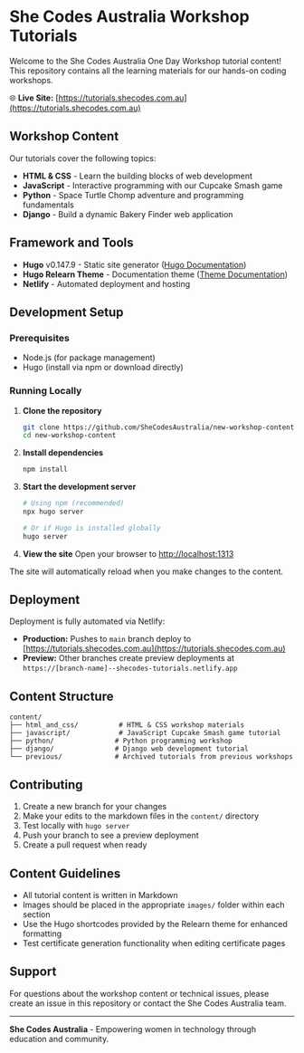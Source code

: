 # She Codes Australia Workshop Tutorials

Welcome to the She Codes Australia One Day Workshop tutorial content! This repository contains all the learning materials for our hands-on coding workshops.

🌐 **Live Site:** [https://tutorials.shecodes.com.au](https://tutorials.shecodes.com.au)

## Workshop Content

Our tutorials cover the following topics:

- **HTML & CSS** - Learn the building blocks of web development
- **JavaScript** - Interactive programming with our Cupcake Smash game
- **Python** - Space Turtle Chomp adventure and programming fundamentals  
- **Django** - Build a dynamic Bakery Finder web application

## Framework and Tools

- **Hugo** v0.147.9 - Static site generator ([Hugo Documentation](https://gohugo.io/))
- **Hugo Relearn Theme** - Documentation theme ([Theme Documentation](https://mcshelby.github.io/hugo-theme-relearn/))
- **Netlify** - Automated deployment and hosting

## Development Setup

### Prerequisites

- Node.js (for package management)
- Hugo (install via npm or download directly)

### Running Locally

1. **Clone the repository**
   ```bash
   git clone https://github.com/SheCodesAustralia/new-workshop-content.git
   cd new-workshop-content
   ```

2. **Install dependencies**
   ```bash
   npm install
   ```

3. **Start the development server**
   ```bash
   # Using npm (recommended)
   npx hugo server
   
   # Or if Hugo is installed globally
   hugo server
   ```

4. **View the site**
   Open your browser to [http://localhost:1313](http://localhost:1313)

The site will automatically reload when you make changes to the content.

## Deployment

Deployment is fully automated via Netlify:

- **Production:** Pushes to `main` branch deploy to [https://tutorials.shecodes.com.au](https://tutorials.shecodes.com.au)
- **Preview:** Other branches create preview deployments at `https://[branch-name]--shecodes-tutorials.netlify.app`

## Content Structure

```
content/
├── html_and_css/          # HTML & CSS workshop materials
├── javascript/            # JavaScript Cupcake Smash game tutorial
├── python/               # Python programming workshop
├── django/               # Django web development tutorial
└── previous/             # Archived tutorials from previous workshops
```

## Contributing

1. Create a new branch for your changes
2. Make your edits to the markdown files in the `content/` directory
3. Test locally with `hugo server`
4. Push your branch to see a preview deployment
5. Create a pull request when ready

## Content Guidelines

- All tutorial content is written in Markdown
- Images should be placed in the appropriate `images/` folder within each section
- Use the Hugo shortcodes provided by the Relearn theme for enhanced formatting
- Test certificate generation functionality when editing certificate pages

## Support

For questions about the workshop content or technical issues, please create an issue in this repository or contact the She Codes Australia team.

---

**She Codes Australia** - Empowering women in technology through education and community.
